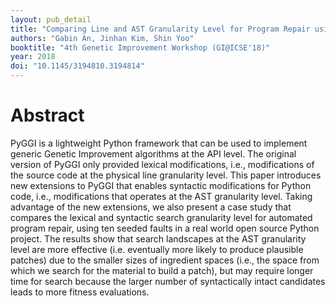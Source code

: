```yaml
---
layout: pub_detail
title: "Comparing Line and AST Granularity Level for Program Repair using PyGGI"
authors: "Gabin An, Jinhan Kim, Shin Yoo"
booktitle: "4th Genetic Improvement Workshop (GI@ICSE'18)"
year: 2018
doi: "10.1145/3194810.3194814"
---
```


# Abstract

PyGGI is a lightweight Python framework that can be used to implement generic Genetic Improvement algorithms at the API level. The original version of PyGGI only provided lexical modifications, i.e., modifications of the source code at the physical line granularity level. This paper introduces new extensions to PyGGI that enables syntactic modifications for Python code, i.e., modifications that operates at the AST granularity level. Taking advantage of the new extensions, we also present a case study that compares the lexical and syntactic search granularity level for automated program repair, using ten seeded faults in a real world open source Python project. The results show that search landscapes at the AST granularity level are more effective (i.e. eventually more likely to produce plausible patches) due to the smaller sizes of ingredient spaces (i.e., the space from which we search for the material to build a patch), but may require longer time for search because the larger number of syntactically intact candidates leads to more fitness evaluations.